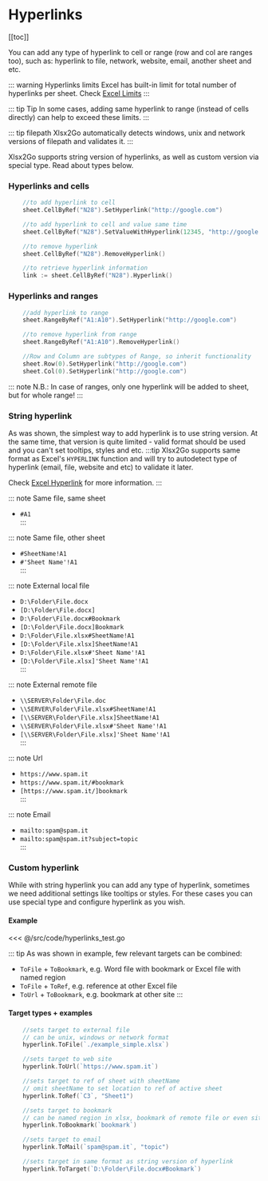# Hyperlinks
[[toc]]

You can add any type of hyperlink to cell or range (row and col are ranges too), such as: hyperlink to file, network, website, email, another sheet and etc. 

::: warning Hyperlinks limits
Excel has built-in limit for total number of hyperlinks per sheet. Check [Excel Limits](/guide/limits.md)
:::

::: tip Tip
In some cases, adding same hyperlink to range (instead of cells directly) can help to exceed these limits.
:::

::: tip filepath
Xlsx2Go automatically detects windows, unix and network versions of filepath and validates it.
:::

Xlsx2Go supports string version of hyperlinks, as well as custom version via special type. Read about types below.

### Hyperlinks and cells

```go
	//to add hyperlink to cell
	sheet.CellByRef("N28").SetHyperlink("http://google.com")

	//to add hyperlink to cell and value same time
	sheet.CellByRef("N28").SetValueWithHyperlink(12345, "http://google.com")

	//to remove hyperlink
	sheet.CellByRef("N28").RemoveHyperlink()

	//to retrieve hyperlink information
	link := sheet.CellByRef("N28").Hyperlink()
```

### Hyperlinks and ranges
```go
	//add hyperlink to range
	sheet.RangeByRef("A1:A10").SetHyperlink("http://google.com")

	//to remove hyperlink from range
	sheet.RangeByRef("A1:A10").RemoveHyperlink()

	//Row and Column are subtypes of Range, so inherit functionality
	sheet.Row(0).SetHyperlink("http://google.com")
	sheet.Col(0).SetHyperlink("http://google.com")
```

::: note N.B.:
In case of ranges, only one hyperlink will be added to sheet, but for whole range!
:::

### String hyperlink
As was shown, the simplest way to add hyperlink is to use string version. At the same time, that version is quite limited - valid format should be used and you can't set tooltips, styles and etc. 
:::tip 
Xlsx2Go supports same format as Excel's `HYPERLINK` function and will try to autodetect type of hyperlink (email, file, website and etc) to validate it later. 

Check [Excel Hyperlink]( https://support.office.com/en-us/article/hyperlink-function-333c7ce6-c5ae-4164-9c47-7de9b76f577f) for more information.
:::

::: note Same file, same sheet
* `#A1`  
:::

::: note Same file, other sheet
* `#SheetName!A1`  
* `#'Sheet Name'!A1`  
:::

::: note External local file
* `D:\Folder\File.docx`
* `[D:\Folder\File.docx]`  
* `D:\Folder\File.docx#Bookmark`  
* `[D:\Folder\File.docx]Bookmark`  
* `D:\Folder\File.xlsx#SheetName!A1`  
* `[D:\Folder\File.xlsx]SheetName!A1`  
* `D:\Folder\File.xlsx#'Sheet Name'!A1`  
* `[D:\Folder\File.xlsx]'Sheet Name'!A1`  
:::

::: note External remote file
* `\\SERVER\Folder\File.doc`  
* `\\SERVER\Folder\File.xlsx#SheetName!A1`  
* `[\\SERVER\Folder\File.xlsx]SheetName!A1`  
* `\\SERVER\Folder\File.xlsx#'Sheet Name'!A1`  
* `[\\SERVER\Folder\File.xlsx]'Sheet Name'!A1`  
:::

::: note Url
* `https://www.spam.it`  
* `https://www.spam.it/#bookmark`  
* `[https://www.spam.it/]bookmark`  
:::

::: note Email
* `mailto:spam@spam.it`  
* `mailto:spam@spam.it?subject=topic`  
:::

### Custom hyperlink
While with string hyperlink you can add any type of hyperlink, sometimes we need additional settings like tooltips or styles. For these cases you can use special type and configure hyperlink as you wish.

#### Example

<<< @/src/code/hyperlinks_test.go

::: tip
As was shown in example, few relevant targets can be combined:
* `ToFile` + `ToBookmark`, e.g. Word file with bookmark or Excel file with named region
* `ToFile` + `ToRef`, e.g. reference at other Excel file
* `ToUrl` + `ToBookmark`, e.g. bookmark at other site
::: 

#### Target types + examples
```go
	//sets target to external file
	// can be unix, windows or network format
	hyperlink.ToFile(`./example_simple.xlsx`)

	//sets target to web site
	hyperlink.ToUrl(`https://www.spam.it`)

	//sets target to ref of sheet with sheetName 
	// omit sheetName to set location to ref of active sheet
	hyperlink.ToRef(`C3`, "Sheet1")

	//sets target to bookmark 
	// can be named region in xlsx, bookmark of remote file or even site
	hyperlink.ToBookmark(`bookmark`)

	//sets target to email
	hyperlink.ToMail(`spam@spam.it`, "topic")

	//sets target in same format as string version of hyperlink
	hyperlink.ToTarget(`D:\Folder\File.docx#Bookmark`)
```
